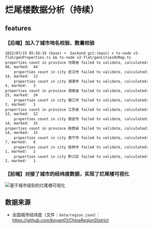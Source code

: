# 烂尾楼数据分析（持续）

## features

### 【后端】加入了城市地名校验、数量校验

```text
2022/07/15 05:56:19 (base) ➜  backend git:(main) ✗ ts-node v2-flat/genProperties.ts && ts-node v2-flat/genCitiesOnMap.ts
properties count in province 河南省 failed to validate, calculated:  46, marked:  44
    properties count in city 武汉市 failed to validate, calculated:  14, marked:  13
    properties count in city 湘潭市 failed to validate, calculated:   4, marked:   3
properties count in province 湖南省 failed to validate, calculated:  25, marked:  24
    properties count in city 镇江市 failed to validate, calculated:   2, marked:   1
properties count in province 江苏省 failed to validate, calculated:  13, marked:  12
    properties count in city 西安市 failed to validate, calculated:  14, marked:  15
properties count in province 陕西省 failed to validate, calculated:  14, marked:  15
    properties count in city 南宁市 failed to validate, calculated:   7, marked:   6
    properties count in city 桂林市 failed to validate, calculated:   1, marked:   2
    properties count in city 黔江区 failed to validate, calculated:   2, marked:   1

```

### 【前端】对接了城市的经纬度数据，实现了烂尾楼可视化

![基于城市级别的烂尾楼可视化](https://mark-vue-oss.oss-cn-hangzhou.aliyuncs.com/images/20220715/c5a62de4e72c4f328ade1cd54700e10c.png?x-oss-process=image/auto-orient,1/interlace,1/quality,q_100/format,jpg)


## 数据来源

- 全国城市经纬度（文件：`data/region.json`）：https://github.com/boyan01/ChinaRegionDistrict

